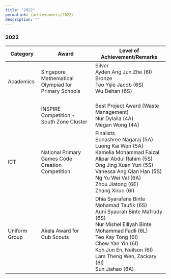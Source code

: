 ```yaml
---
title: "2022"
permalink: /achievements/2022/
description: ""
---
```

### 2022

| Category | Award | Level of Achievement/Remarks |
|---|---|---|
| Academics | Singapore Mathematical Olympiad for Primary Schools | Silver<br>Ayden Ang Jun Zhe (6I)<br>Bronze <br>Teo Yijie Jacob (6S)<br>Wu Dehan (6S)<br><br> |
|   | INSPIRE Competition - South Zone Cluster | Best Project Award (Waste Management)<br>Nur Dylaila (4A)<br>Megan Wong (4A) |
| ICT  | National Primary Games Code Creation Competition | Finalists <br>Sonashree Nagaraj (5A)<br>Luong Kai Wen (5A)<br>Kamelia Mohammad Faizal Alipar Abdul Rahim (5S)<br>Ong Jing Xuan Yuri (5S)<br>Vanessa Ang Qian Han (5S)<br>Ng Yu Wei Val (6A)<br>Zhou Jiatong (6E)<br>Zhang Xiruo (6I) |
| Uniform Group | Akela Award for Cub Scouts | Dhia Syarafana Binte Mohamad Taufik (6S)<br>Auni Syaurah Binte Mafrudy (6S)<br>Nur Mishel Eiliyah Binte Mohammad Fadli (6L)<br>Teo Kay Tong (6I)<br>Chew Yan Yin (6I)<br>Koh Jun En, Neilson (6I)<br>Lam Theng Wen, Zackary (6I)<br>Sun Jiahao (6A) |